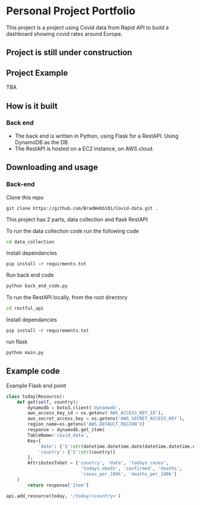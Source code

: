 # Personal Project Portfolio

This project is a project using Covid data from Rapid API to build a dashboard showing covid rates around Europe.

## Project is still under construction

## Project Example

<!-- [Website](https://bradwebb101.com) -->
TBA

## How is it built

### Back end

- The back end is written in Python, using Flask for a RestAPI. Using DynamoDB as the DB.
- The RestAPI is hosted on a EC2 instance, on AWS cloud. 
  
## Downloading and usage

### Back-end
Clone this repo 

``` git
git clone https://github.com/BradWebb101/Covid-data.git .
```
This project has 2 parts, data collection and flask RestAPI

To run the data collection code run the following code
```cmd 
cd data_collection
```

Install dependancies

``` pip
pip install -r requirments.txt
```

Run back end code

``` python
python back_end_code.py
```

To run the RestAPI locally, from the root directory
```cmd 
cd restful_api
```

Install dependancies

```pip
pip install -r requirements.txt
```

run flask
```python
python main.py
```

## Example code 

Example Flask end point

``` python 
class today(Resource):
    def get(self, country):
        dynamodb = boto3.client('dynamodb', 
        aws_access_key_id = os.getenv('AWS_ACCESS_KEY_ID'),
        aws_secret_access_key = os.getenv('AWS_SECRET_ACCESS_KEY'),
        region_name=os.getenv('AWS_DEFAULT_REGION'))
        response = dynamodb.get_item(
        TableName='covid_data',
        Key={
            'date': {'S':str(datetime.datetime.date(datetime.datetime.now()))},
            'country': {'S':str(country)}
        },
        AttributesToGet = ['country', 'date', 'todays_cases', 
                            'todays_death', 'confirmed', 'deaths', 
                            'cases_per_100k', 'deaths_per_100k']
    )
        return response['Item']

api.add_resource(today, '/today/<country>')
```